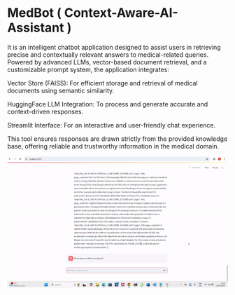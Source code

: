 # MedBot ( Context-Aware-AI-Assistant )
It is an intelligent chatbot application designed to assist users in retrieving precise and contextually relevant answers to medical-related queries. Powered by advanced LLMs, vector-based document retrieval, and a customizable prompt system, the application integrates:

Vector Store (FAISS): For efficient storage and retrieval of medical documents using semantic similarity.

HuggingFace LLM Integration: To process and generate accurate and context-driven responses.

Streamlit Interface: For an interactive and user-friendly chat experience.

This tool ensures responses are drawn strictly from the provided knowledge base, offering reliable and trustworthy information in the medical domain.


![Project Demo](./MediBot.gif)

